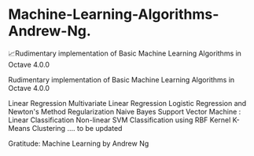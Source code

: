 # Machine-Learning-Algorithms-Andrew-Ng.
:chart_with_upwards_trend:Rudimentary implementation of Basic Machine Learning Algorithms in Octave 4.0.0

Rudimentary implementation of Basic Machine Learning Algorithms in Octave 4.0.0

Linear Regression
Multivariate Linear Regression
Logistic Regression and Newton's Method
Regularization
Naive Bayes
Support Vector Machine : Linear Classification
Non-linear SVM Classification using RBF Kernel
K-Means Clustering
.... to be updated


Gratitude: Machine Learning by Andrew Ng
